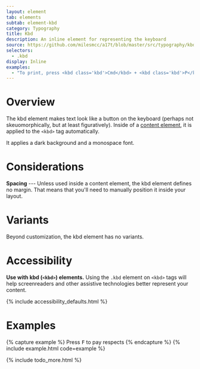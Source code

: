 ```yaml
---
layout: element
tab: elements
subtab: element-kbd
category: Typography
title: Kbd
description: An inline element for representing the keyboard
source: https://github.com/milesmcc/a17t/blob/master/src/typography/kbd.js
selectors:
  - .kbd
display: Inline
examples:
  - "To print, press <kbd class='kbd'>Cmd</kbd> + <kbd class='kbd'>P</kbd>"
---
```


# Overview

The kbd element makes text look like a button on the keyboard (perhaps not skeuomorphically, but at least figuratively). Inside of a [content element](/typography/content), it is applied to the `<kbd>` tag automatically.

It applies a dark background and a monospace font.

# Considerations

**Spacing** --- Unless used inside a content element, the kbd element defines no margin. That means that you'll need to manually position it inside your layout.

# Variants

Beyond customization, the kbd element has no variants.

# Accessibility

**Use with kbd (`<kbd>`) elements.** Using the `.kbd` element on `<kbd>` tags will help screenreaders and other assistive technologies better represent your content.

{% include accessibility_defaults.html %}

# Examples

{% capture example %}
Press <kbd class="kbd">F</kbd> to pay respects
{% endcapture %}
{% include example.html code=example %}

{% include todo_more.html %}